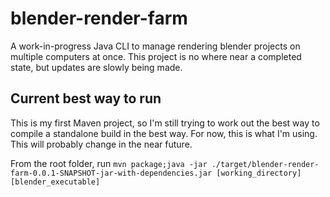 # blender-render-farm

A work-in-progress Java CLI to manage rendering blender projects on multiple computers at once. This project is no where near a completed state, but updates are slowly being made.

## Current best way to run

This is my first Maven project, so I'm still trying to work out the best way to compile a standalone build in the best way. For now, this is what I'm using. This will probably change in the near future.

From the root folder, run `mvn package;java -jar ./target/blender-render-farm-0.0.1-SNAPSHOT-jar-with-dependencies.jar [working_directory] [blender_executable]`
